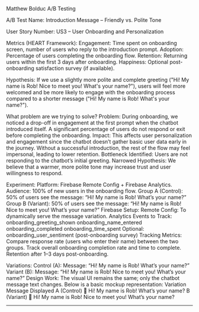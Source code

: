 Matthew Bolduc A/B Testing 

A/B Test Name:
Introduction Message – Friendly vs. Polite Tone

User Story Number:
US3 – User Onboarding and Personalization

Metrics (HEART Framework):
Engagement: Time spent on onboarding screen, number of users who reply to the introduction prompt.
Adoption: Percentage of users completing the onboarding flow.
Retention: Returning users within the first 3 days after onboarding.
Happiness: Optional post-onboarding satisfaction survey (if available).

Hypothesis:
If we use a slightly more polite and complete greeting ("Hi! My name is Rob! Nice to meet you! What's your name?"), users will feel more welcomed and be more likely to engage with the onboarding process compared to a shorter message ("Hi! My name is Rob! What's your name?").

What problem are we trying to solve?
Problem: During onboarding, we noticed a drop-off in engagement at the first prompt when the chatbot introduced itself. A significant percentage of users do not respond or exit before completing the onboarding.
Impact: This affects user personalization and engagement since the chatbot doesn’t gather basic user data early in the journey. Without a successful introduction, the rest of the flow may feel impersonal, leading to lower retention.
Bottleneck Identified: Users are not responding to the chatbot’s initial greeting.
Narrowed Hypothesis: We believe that a warmer, more polite tone may increase trust and user willingness to respond.

Experiment:
Platform: Firebase Remote Config + Firebase Analytics.
Audience: 100% of new users in the onboarding flow.
Group A (Control): 50% of users see the message: “Hi! My name is Rob! What’s your name?”
Group B (Variant): 50% of users see the message: “Hi! My name is Rob! Nice to meet you! What’s your name?”
Firebase Setup:
Remote Config: To dynamically serve the message variation.
Analytics Events to Track:
onboarding_greeting_shown
onboarding_name_entered
onboarding_completed
onboarding_time_spent
Optional: onboarding_user_sentiment (post-onboarding survey)
Tracking Metrics:
Compare response rate (users who enter their name) between the two groups.
Track overall onboarding completion rate and time to complete.
Retention after 1–3 days post-onboarding.

Variations:
Control (A):
Message:
“Hi! My name is Rob! What’s your name?”
Variant (B):
Message:
“Hi! My name is Rob! Nice to meet you! What’s your name?”
Design Work:
The visual UI remains the same; only the chatbot message text changes. Below is a basic mockup representation:
Variation
Message Displayed
A (Control)
💬 Hi! My name is Rob! What’s your name?
B (Variant)
💬 Hi! My name is Rob! Nice to meet you! What’s your name?

____________________________________________________________________________________________________________________________________________________________________
